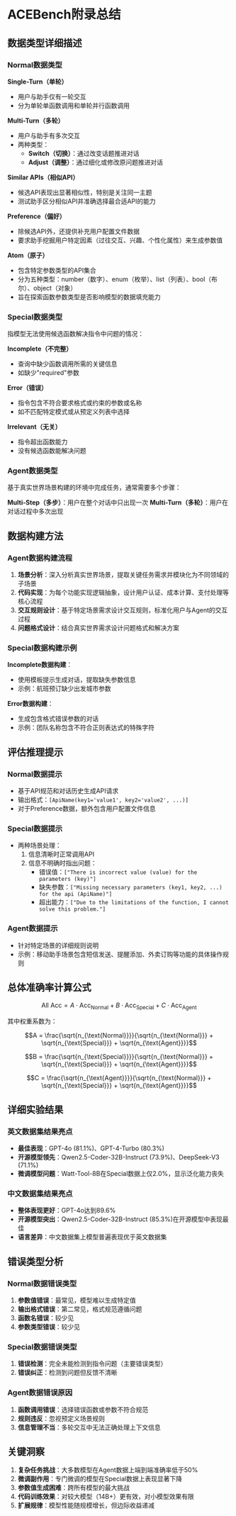 # ACEBench附录总结

## 数据类型详细描述

### Normal数据类型

**Single-Turn（单轮）**
- 用户与助手仅有一轮交互
- 分为单轮单函数调用和单轮并行函数调用

**Multi-Turn（多轮）**
- 用户与助手有多次交互
- 两种类型：
  - **Switch（切换）**：通过改变话题推进对话
  - **Adjust（调整）**：通过细化或修改原问题推进对话

**Similar APIs（相似API）**
- 候选API表现出显著相似性，特别是关注同一主题
- 测试助手区分相似API并准确选择最合适API的能力

**Preference（偏好）**
- 除候选API外，还提供补充用户配置文件数据
- 要求助手挖掘用户特定因素（过往交互、兴趣、个性化属性）来生成参数值

**Atom（原子）**
- 包含特定参数类型的API集合
- 分为五种类型：number（数字）、enum（枚举）、list（列表）、bool（布尔）、object（对象）
- 旨在探索函数参数类型是否影响模型的数据填充能力

### Special数据类型

指模型无法使用候选函数解决指令中问题的情况：

**Incomplete（不完整）**
- 查询中缺少函数调用所需的关键信息
- 如缺少"required"参数

**Error（错误）**
- 指令包含不符合要求格式或约束的参数或名称
- 如不匹配特定模式或从预定义列表中选择

**Irrelevant（无关）**
- 指令超出函数能力
- 没有候选函数能解决问题

### Agent数据类型

基于真实世界场景构建的环境中完成任务，通常需要多个步骤：

**Multi-Step（多步）**：用户在整个对话中只出现一次
**Multi-Turn（多轮）**：用户在对话过程中多次出现

## 数据构建方法

### Agent数据构建流程

1. **场景分析**：深入分析真实世界场景，提取关键任务需求并模块化为不同领域的子场景
2. **代码实现**：为每个功能实现逻辑抽象，设计用户认证、成本计算、支付处理等核心流程
3. **交互规则设计**：基于特定场景需求设计交互规则，标准化用户与Agent的交互过程
4. **问题格式设计**：结合真实世界需求设计问题格式和解决方案

### Special数据构建示例

**Incomplete数据构建**：
- 使用模板提示生成对话，提取缺失参数信息
- 示例：航班预订缺少出发城市参数

**Error数据构建**：
- 生成包含格式错误参数的对话
- 示例：团队名称包含不符合正则表达式的特殊字符

## 评估推理提示

### Normal数据提示
- 基于API规范和对话历史生成API请求
- 输出格式：`[ApiName(key1='value1', key2='value2', ...)]`
- 对于Preference数据，额外包含用户配置文件信息

### Special数据提示
- 两种场景处理：
  1. 信息清晰时正常调用API
  2. 信息不明确时指出问题：
     - 错误值：`["There is incorrect value (value) for the parameters (key)"]`
     - 缺失参数：`["Missing necessary parameters (key1, key2, ...) for the api (ApiName)"]`
     - 超出能力：`["Due to the limitations of the function, I cannot solve this problem."]`

### Agent数据提示
- 针对特定场景的详细规则说明
- 示例：移动助手场景包含短信发送、提醒添加、外卖订购等功能的具体操作规则

## 总体准确率计算公式

$$\text{All Acc} = A \cdot \text{Acc}_{\text{Normal}} + B \cdot \text{Acc}_{\text{Special}} + C \cdot \text{Acc}_{\text{Agent}}$$

其中权重系数为：

$$A = \frac{\sqrt{n_{\text{Normal}}}}{\sqrt{n_{\text{Normal}}} + \sqrt{n_{\text{Special}}} + \sqrt{n_{\text{Agent}}}}$$

$$B = \frac{\sqrt{n_{\text{Special}}}}{\sqrt{n_{\text{Normal}}} + \sqrt{n_{\text{Special}}} + \sqrt{n_{\text{Agent}}}}$$

$$C = \frac{\sqrt{n_{\text{Agent}}}}{\sqrt{n_{\text{Normal}}} + \sqrt{n_{\text{Special}}} + \sqrt{n_{\text{Agent}}}}$$

## 详细实验结果

### 英文数据集结果亮点
- **最佳表现**：GPT-4o (81.1%)、GPT-4-Turbo (80.3%)
- **开源模型领先**：Qwen2.5-Coder-32B-Instruct (73.9%)、DeepSeek-V3 (71.1%)
- **微调模型问题**：Watt-Tool-8B在Special数据上仅2.0%，显示泛化能力丧失

### 中文数据集结果亮点
- **整体表现更好**：GPT-4o达到89.6%
- **开源模型突出**：Qwen2.5-Coder-32B-Instruct (85.3%)在开源模型中表现最佳
- **语言差异**：中文数据集上模型普遍表现优于英文数据集

## 错误类型分析

### Normal数据错误类型
1. **参数值错误**：最常见，模型难以生成特定值
2. **输出格式错误**：第二常见，格式规范遵循问题
3. **函数名错误**：较少见
4. **参数类型错误**：较少见

### Special数据错误类型
1. **错误检测**：完全未能检测到指令问题（主要错误类型）
2. **错误纠正**：检测到问题但反馈不清晰

### Agent数据错误原因
1. **函数调用错误**：选择错误函数或参数不符合规范
2. **规则违反**：忽视预定义场景规则
3. **信息管理不当**：多轮交互中无法正确处理上下文信息

## 关键洞察

1. **复杂任务挑战**：大多数模型在Agent数据上端到端准确率低于50%
2. **微调副作用**：专门微调的模型在Special数据上表现显著下降
3. **参数值生成困难**：跨所有模型的最大挑战
4. **代码训练效果**：对较大模型（14B+）更有效，对小模型效果有限
5. **扩展规律**：模型性能随规模增长，但边际收益递减